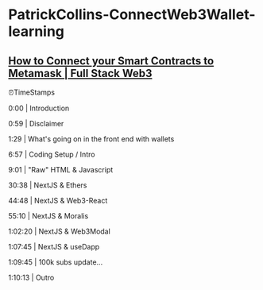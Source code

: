 # PatrickCollins-ConnectWeb3Wallet-learning

## [How to Connect your Smart Contracts to Metamask | Full Stack Web3](https://youtu.be/pdsYCkUWrgQ?si=p6lWr3iT14ZcZgp8)

⏰TimeStamps

0:00 | Introduction

0:59 | Disclaimer

1:29 | What's going on in the front end with wallets

6:57 | Coding Setup / Intro

9:01 | "Raw" HTML & Javascript

30:38 | NextJS & Ethers

44:48 | NextJS & Web3-React

55:10 | NextJS & Moralis

1:02:20 | NextJS & Web3Modal

1:07:45 | NextJS & useDapp

1:09:45 | 100k subs update...

1:10:13 | Outro
